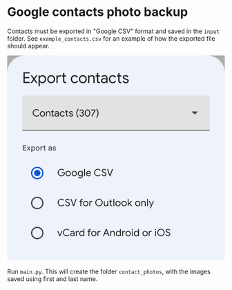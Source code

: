 # Google contacts photo backup

Contacts must be exported in "Google CSV" format and saved in the `input` folder. See `example_contacts.csv` for an example of how the exported file should appear.

![Export contacts selection](images/export_contacts.png)

Run `main.py`. This will create the folder `contact_photos`, with the images saved using first and last name.
